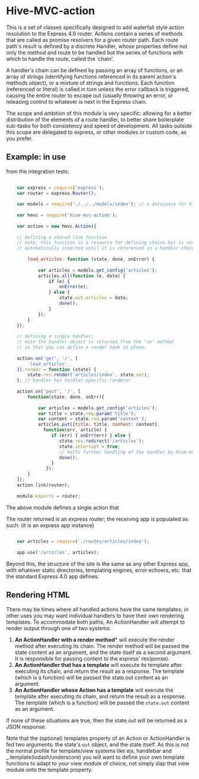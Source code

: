 # Hive-MVC-action

This is a set of classes specifically designed to add waterfall style action resolution to the Express 4.0 router. 
Actions contain a series of methods that are called as promise resolvers for a given router path. Each route path's 
result is defined by a discrete Handler, whose properties define not only the method and route to be handled
but the series of functions with which to handle the route, called the 'chain'. 

A handler's chain can be defined by passing an array of functions, or an array of strings 
(identifying functions referenced in its parent action's methods object), or a mixture of strings and functions.
Each function (referenced or literal) is called in turn unless the error callback is triggered, causing the entire
router to escape out (usually throwing an error, or releasing control to whatever is next in the Express chain. 

The scope and ambition of this module is very specific: allowing for a better distribution of the elements of a route
handler, to better share boilerplate sub-tasks for both consistency and speed of development. All tasks outside this 
scope are delegated to express, or other modules or custom code, as you prefer.

## Example: in use

from the integration tests:

``` javascript
    
    var express = require('express');
    var router = express.Router();
    
    var models = require('./../../models/index'); // a dataspace for hive-model (see)
    
    var hmvc = require('hive-mvc-action');
    
    var action = new hmvc.Action({
    
    // defining a shared link function 
    // note, this function is a resource for defining chains but is not
    // automatically inserted until it is referenced in a handler chain
    
        load_articles: function (state, done, onError) {
        
            var articles = models.get_config('articles');
            articles.all(function (e, data) {
                if (e) {
                    onError(e);
                } else {
                    state.out.articles = data;
                    done();
                }
            });
        }
    });
    
    // defining a single handler;
    // note the handler object is returned from the "on" method
    // so that you can define a render hook in place. 
    
    action.on('get', '/', [
        'load_articles'
    ]).render = function (state) {
        state.res.render('articles/index', state.out);
    }; // handler has handler-specific renderer
    
    action.on('post', '/', [
        function(state, done, onErr){
            
            var articles = models.get_config('articles');
            var title = state.req.param('title');
            var content = state.req.param('content');
            articles.put({title: title, content: content}, 
              function(err, article) {
                 if (err) { onErr(err) } else {
                    state.res.redirect('/articles');
                    state.interrupt = true; 
                    // halts further handling of the handler by hive-mvc-action
                    done();
                 }
               });
        }
    ]);
    action.link(router);
    
    module.exports = router;

```

The above module defines a single action that 

The router returned is an express router; the receiving app is populated as such:
(it is an express app instance) 

``` javascript
    
    var articles = require('./routes/articles/index');
    
    app.use('/articles', articles);

```

Beyond this, the structure of the site is the same as any other Express app, with whatever static 
directories, templating engines, error echoers, etc. that the standard Express 4.0 app defines. 

## Rendering HTML 

There may be times where all handled actions have the same templates; 
in other uses you may want individual handlers to have their own rendering templates. 
To accommodate both paths, An ActionHandler will attempt to render output through one of two systems:

1. **An ActionHandler with a render method*** will execute the render method after executing its chain.
   The render method will be passed the state content as an argument, and the state itself as a second argument.
   It is responsible for passing content to the express' 
   res(ponse). 
2. **An ActionHandler that has a template** will execute its template after executing its chain, 
   and return the result as a response.
   The template (which is a function) will be passed the state.out content as an argument. 
3. **An ActionHandler whose Action has a template** will execute the template after executing its chain, 
   and return the result as a response. The template (which is a function) 
   will be passed the `state.out` content as an argument. 

If none of these situations are true, then the state.out will be returned as a JSON response.

Note that the (optional) templates property of an Action or ActionHandler 
is fed two arguments: the state's `out` object, and the state itself. 
As this is not the normal profile for template/view systems like ejs, 
handlebar and _.template(lodash/underscore) you will want to define your own template functions to adapt to your 
view module of choice, not simply slap that view module onto the template property. 
